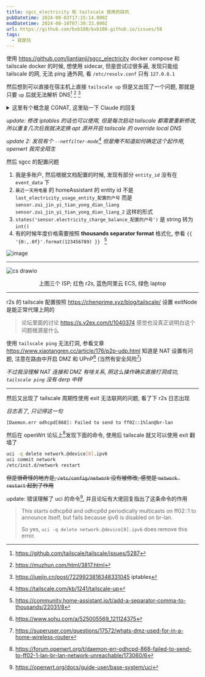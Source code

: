 ```yaml
---
title: sgcc_electricity 和 tailscale 使用的踩坑
pubDatetime: 2024-08-03T17:15:14.000Z
modDatetime: 2024-08-18T07:30:33.000Z
url: https://github.com/bxb100/bxb100.github.io/issues/58
tags:
  - 就是玩
---
```


使用 https://github.com/liantianji/sgcc_electricity docker compose 和 tailscale docker 的时候, 想使用 sidecar, 但是尝试过很多遍, 发现只能组 tailscale 的网, 无法 ping 通外网, 看 `/etc/resolv.conf` 只有 `127.0.0.1`

然后想到可以直接在宿主机上直接 `tailscale up` 但是又出现了一个问题, 那就是只要 `up` 后就无法解析 DNS[^1] [^2] [^3]

<details>
  <summary>这里有个概念是 CGNAT, 这里贴一下 Claude 的回复</summary>

---

> CGNAT（Carrier-Grade NAT）是一种大规模网络地址转换技术，通常由互联网服务提供商（ISP）使用。CGNAT 使用的网段通常是私有 IP 地址范围。根据 RFC 1918，私有 IP 地址范围包括：

1. `10.0.0.0` 到 `10.255.255.255` (`10/8` prefix)
2. `172.16.0.0` 到 `172.31.255.255` (`172.16/12` prefix)
3. `192.168.0.0` 到 `192.168.255.255` (`192.168/16` prefix)

> 然而，对于 CGNAT，通常使用的是 `100.64.0.0/10` 网段。这个网段是由 RFC 6598 专门为 CGNAT 定义的，被称为"共享地址空间"或"运营商 NAT 空间"。
>
> 具体来说：

⦁ CGNAT 的网段：`100.64.0.0` 到 `100.127.255.255`
⦁ 子网掩码：`255.192.0.0`
⦁ CIDR 表示法：`100.64.0.0/10`

> 这个地址范围提供了约 400 万个 IP 地址，可以用于 CGNAT 环境。使用这个专用范围可以避免与其他常见的私有 IP 地址范围冲突，从而减少网络配置问题。
>
> 需要注意的是，虽然 `100.64.0.0/10` 是推荐用于 CGNAT 的网段，但一些 ISP 可能会选择使用其他私有 IP 地址范围，具体取决于他们的网络架构和需求

---

</details>

_update: 修改 iptables 的话也可以使用, 但是每次启动 tailscale 都需要重新修改, 所以重复几次后我就决定换 apt 源并开启 tailscale 的 override local DNS_

_update 2: 发现有个 `--netfilter-mode`[^4] 但是俺不知道如何确定这个起作用, openwrt 我完全陌生_

然后 sgcc 的配置问题

1. 我是多账户, 然后根据文档配置的时候, 发现有部分 `entity_id` 没有在 `event_data` 下
2. `最近一天用电量` 的 homeAssistant 的 entity id 不是 `last_electricity_usage_entity_配置的户号` 而是 `sensor.zui_jin_yi_tian_yong_dian_liang` `sensor.zui_jin_yi_tian_yong_dian_liang_2` 这样的形式
3. `states('sensor.electricity_charge_balance_配置的户号')` 是 string 转为 `int()`
4. 有的时候年度价格需要按照 **thousands separator format** 格式化, 参看 `{{ '{0:,.0f}'.format(123456789) }} ` [^5]

![image](https://github.com/user-attachments/assets/b8cb133d-430b-4840-9b38-cd4bac0fd92d)

---

<a id='issuecomment-2267200536'></a>
![cs drawio](https://github.com/user-attachments/assets/06abce43-3f2c-43f7-b558-de4f1a68849e)

<p align="center">上图三个 ISP; 红色 r2s, 蓝色阿里云 ECS, 绿色 laptop</p>

---

r2s 的 tailscale 配置按照 https://chenprime.xyz/blog/tailscale/ 设置 exitNode 是能正常代理上网的

> 论坛里面的讨论 https://s.v2ex.com/t/1040374 感觉也没真正说明白这个问题根源是什么

使用 `tailscale ping` 无法打洞, 参看文章 https://www.xiaotangren.cc/article/176/p2p-udp.html 知道是 NAT 设置有问题, 注意在路由中开启 DMZ 和 UPnP[^6] (当然有安全风险[^7])

_不过我没理解 NAT 连接和 DMZ 有啥关系, 照这么操作确实直接打洞成功, `tailscale ping` 没有 derp 中转_

---

<a id='issuecomment-2267353377'></a>
然后又出现了 tailscale 周期性使用 exit 无法联网的问题, 看了下 r2s 日志出现

_日志丢了, 只记得这一句_

```log
[Daemon.err odhcpd[868]: Failed to send to ff02::1%lan@br-lan
```

然后在 openWrt 论坛上[^8]发现下面的命令, 使用后 tailscale 就又可以使用 exit 翻墙了

```sh
uci -q delete network.@device[0].ipv6
uci commit network
/etc/init.d/network restart
```

~~但是很奇怪的地方是, `/etc/config/network` 没有被修改, 感觉是 `network restart` 起到了作用~~

update: 错误理解了 uci 的命令[^9], 并且论坛有大佬回复指出了这条命令的作用

> This starts odhcp6d and odhcp6d periodically multicasts on ff02::1 to announce itself, but fails because ipv6 is disabled on br-lan.
>
> So yes, `uci -q delete network.@device[0].ipv6` does remove this error.

[^1]: https://github.com/tailscale/tailscale/issues/5287

[^2]: https://muzhun.com/html/3817.html

[^3]: https://juejin.cn/post/7229923818348331045 iptables

[^4]: https://tailscale.com/kb/1241/tailscale-up

[^5]: https://community.home-assistant.io/t/add-a-separator-comma-to-thousands/22031/8

[^6]: https://www.sohu.com/a/525005569_121124375

[^7]: https://superuser.com/questions/17572/whats-dmz-used-for-in-a-home-wireless-router

[^8]: https://forum.openwrt.org/t/daemon-err-odhcpd-868-failed-to-send-to-ff02-1-lan-br-lan-network-unreachable/173060/6

[^9]: https://openwrt.org/docs/guide-user/base-system/uci
